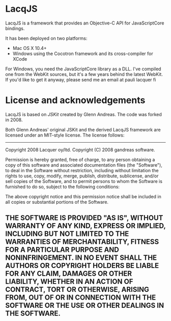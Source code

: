 LacqJS
======

LacqJS is a framework that provides an Objective-C API for JavaScriptCore bindings.

It has been deployed on two platforms:

  * Mac OS X 10.4+  
  * Windows using the Cocotron framework and its cross-compiler for XCode
  
For Windows, you need the JavaScriptCore library as a DLL. I've compiled one from the WebKit sources, but it's a few years behind the latest WebKit. If you'd like to get it anyway, please send me an email at pauli <at> lacquer <dot> fi
  

License and acknowledgements
============================  

LacqJS is based on _JSKit_ created by Glenn Andreas. The code was forked in 2008.

Both Glenn Andreas' original JSKit and the derived LacqJS framework are licensed under an MIT-style license.
The license follows:

----
Copyright 2008 Lacquer oy/ltd.
Copyright (C) 2008 gandreas software. 

Permission is hereby granted, free of charge, to any person
obtaining a copy of this software and associated documentation
files (the "Software"), to deal in the Software without
restriction, including without limitation the rights to use,
copy, modify, merge, publish, distribute, sublicense, and/or sell
copies of the Software, and to permit persons to whom the
Software is furnished to do so, subject to the following
conditions:

The above copyright notice and this permission notice shall be
included in all copies or substantial portions of the Software.

THE SOFTWARE IS PROVIDED "AS IS", WITHOUT WARRANTY OF ANY KIND,
EXPRESS OR IMPLIED, INCLUDING BUT NOT LIMITED TO THE WARRANTIES
OF MERCHANTABILITY, FITNESS FOR A PARTICULAR PURPOSE AND
NONINFRINGEMENT. IN NO EVENT SHALL THE AUTHORS OR COPYRIGHT
HOLDERS BE LIABLE FOR ANY CLAIM, DAMAGES OR OTHER LIABILITY,
WHETHER IN AN ACTION OF CONTRACT, TORT OR OTHERWISE, ARISING
FROM, OUT OF OR IN CONNECTION WITH THE SOFTWARE OR THE USE OR
OTHER DEALINGS IN THE SOFTWARE.
----

